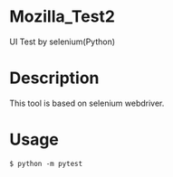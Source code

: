 # Mozilla_Test2
UI Test by selenium(Python)

# Description
This tool is based on selenium webdriver. 

# Usage
```
$ python -m pytest
```
